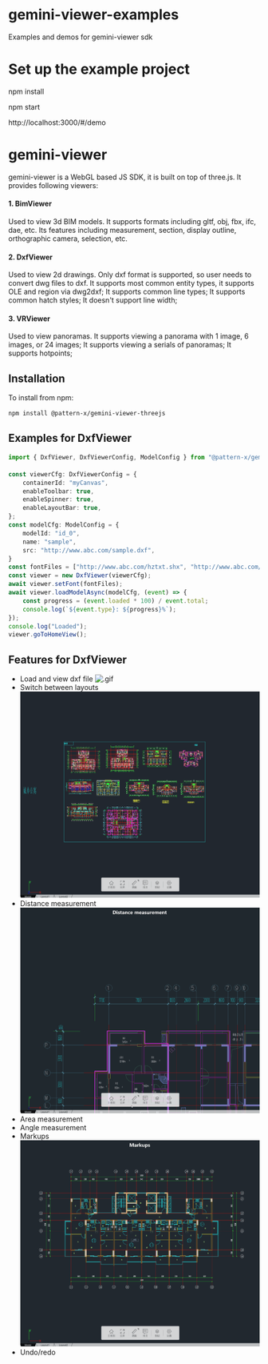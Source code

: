 # gemini-viewer-examples
Examples and demos for gemini-viewer sdk

# Set up the example project
npm install

npm start

http://localhost:3000/#/demo



# gemini-viewer
gemini-viewer is a WebGL based JS SDK, it is built on top of three.js. It provides following viewers:

#### 1. BimViewer
Used to view 3d BIM models. It supports formats including gltf, obj, fbx, ifc, dae, etc. Its features including measurement, section, display outline, orthographic camera, selection, etc.

#### 2. DxfViewer
Used to view 2d drawings. Only dxf format is supported, so user needs to convert dwg files to dxf. It supports most common entity types, it supports OLE and region via dwg2dxf; It supports common line types; It supports common hatch styles; It doesn't support line width;

#### 3. VRViewer
Used to view panoramas. It supports viewing a panorama with 1 image, 6 images, or 24 images; It supports viewing a serials of panoramas; It supports hotpoints;

## Installation
To install from npm:
```
npm install @pattern-x/gemini-viewer-threejs
```

## Examples for DxfViewer
``` typescript
import { DxfViewer, DxfViewerConfig, ModelConfig } from "@pattern-x/gemini-viewer-threejs";

const viewerCfg: DxfViewerConfig = {
    containerId: "myCanvas",
    enableToolbar: true,
    enableSpinner: true,
    enableLayoutBar: true,
};
const modelCfg: ModelConfig = {
    modelId: "id_0",
    name: "sample",
    src: "http://www.abc.com/sample.dxf",
}
const fontFiles = ["http://www.abc.com/hztxt.shx", "http://www.abc.com/simplex.shx"];
const viewer = new DxfViewer(viewerCfg);
await viewer.setFont(fontFiles);
await viewer.loadModelAsync(modelCfg, (event) => {
    const progress = (event.loaded * 100) / event.total;
    console.log(`${event.type}: ${progress}%`);
});
console.log("Loaded");
viewer.goToHomeView();
```

## Features for DxfViewer
- Load and view dxf file
![.gif](public/demo/images/snapshots/.gif)
- Switch between layouts
![layouts.gif](public/demo/images/snapshots/layouts.gif)
- Distance measurement
![measure_dist.gif](public/demo/images/snapshots/measure_dist.gif)
- Area measurement
- Angle measurement
- Markups
![markups.gif](public/demo/images/snapshots/markups.gif)
- Undo/redo
